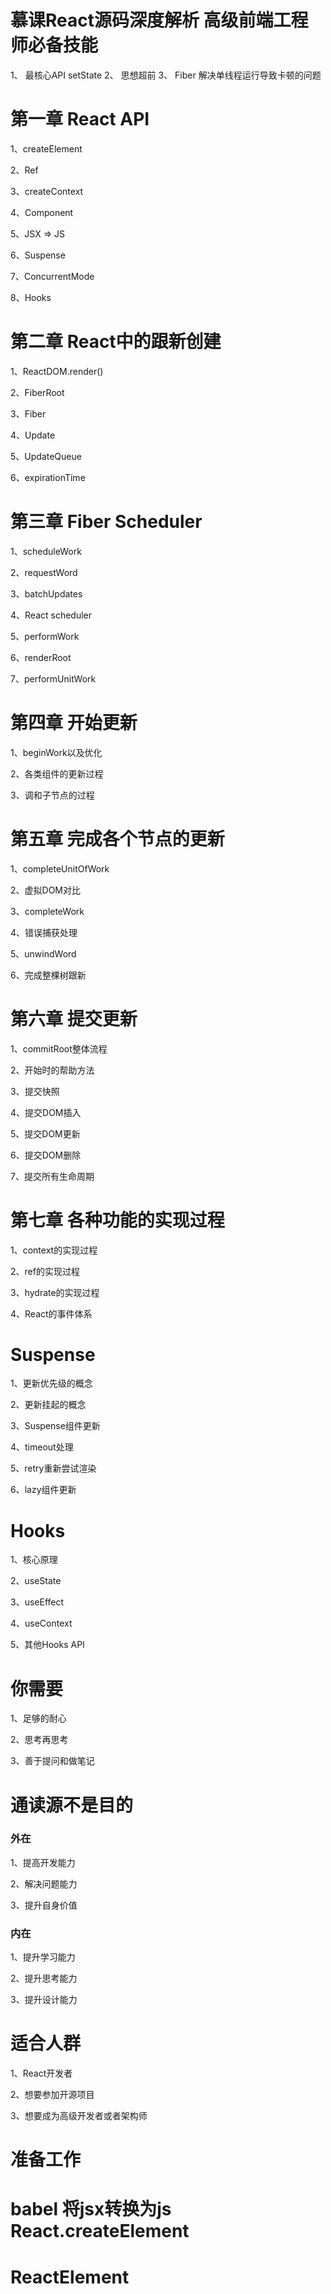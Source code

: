 # 慕课React源码深度解析 高级前端工程师必备技能



1、 最核心API setState
2、 思想超前
3、 Fiber 解决单线程运行导致卡顿的问题




# 第一章 React API

1、createElement

2、Ref

3、createContext

4、Component


5、JSX => JS

6、Suspense

7、ConcurrentMode

8、Hooks


# 第二章 React中的跟新创建

1、ReactDOM.render()

2、FiberRoot

3、Fiber

4、Update

5、UpdateQueue

6、expirationTime




# 第三章 Fiber Scheduler

1、scheduleWork

2、requestWord

3、batchUpdates

4、React scheduler

5、performWork

6、renderRoot

7、performUnitWork



# 第四章 开始更新


1、beginWork以及优化

2、各类组件的更新过程

3、调和子节点的过程




# 第五章  完成各个节点的更新

1、completeUnitOfWork

2、虚拟DOM对比

3、completeWork

4、错误捕获处理

5、unwindWord

6、完成整棵树跟新



# 第六章 提交更新

1、commitRoot整体流程

2、开始时的帮助方法

3、提交快照

4、提交DOM插入

5、提交DOM更新

6、提交DOM删除

7、提交所有生命周期




# 第七章 各种功能的实现过程


1、context的实现过程

2、ref的实现过程

3、hydrate的实现过程

4、React的事件体系



# Suspense

1、更新优先级的概念

2、更新挂起的概念

3、Suspense组件更新

4、timeout处理

5、retry重新尝试渲染

6、lazy组件更新



# Hooks

1、核心原理

2、useState

3、useEffect

4、useContext

5、其他Hooks API



# 你需要


1、足够的耐心

2、思考再思考

3、善于提问和做笔记



# 通读源不是目的

### 外在

1、提高开发能力

2、解决问题能力

3、提升自身价值

### 内在

1、提升学习能力

2、提升思考能力

3、提升设计能力




# 适合人群

1、React开发者

2、想要参加开源项目

3、想要成为高级开发者或者架构师





# 准备工作




# babel 将jsx转换为js  React.createElement



# ReactElement
